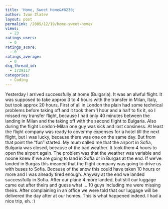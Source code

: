 ```yaml
---
title: 'Home, Sweet Home&#8230;'
author: Ivan Zlatev
layout: post
permalink: /2005/12/19/home-sweet-home/
views:
  - 23
ratings_users:
  - 0
ratings_score:
  - 0
ratings_average:
  - 0
dsq_thread_id:
  - 1729117
categories:
  - Coding
---
```

Yesterday I arrived successfully at home (Bulgaria). It was an alwful flight. It was supposed to take approx 3 to 4 hours with the transfer in Milan, Italy, but took approx 20 hours. First of all in London the plain had some technical problems before taking off and it took them 1 hour and a half to fix it, so I missed my transfer flight, because I had only 40 minutes between the landing in Milan and the taking off with the second flight to Bulgaria. Also during the flight London-Milan one guy was sick and lost consiness. At least the flight company was ready to cover my expenses for a hotel till the next flight, but I was lucky, because there was one on the same day. But from that point the &#8220;fun&#8221; started. My mum called me that the airport in Sofia, Bulgaria was closed, because of the bad weather. It took them 4 hours to open the airport again. The problem was that the weather was variable and noone knew if we are going to land in Sofia or in Burgas at the end. If we&#8217;ve landed in Burgas this meaned that the flight company was going to drive us with buses to Sofia. Because of the snow this could have taken 10 hours or more and I was already tired enough. Anyway at the end we landed successfully in Sofia. After our plane 4 more landed, but still our luggage came out after theirs and guess what &#8230; 10 guys including me were missing theirs. After complaining in an office we were told that our luggage will be delivered the day after at our homes. This is what happened indeed. I had a nice trip, eh. <img src="http://ivanz.com/wp-includes/images/smilies/simple-smile.png" alt=":)" class="wp-smiley" style="height: 1em; max-height: 1em;" />